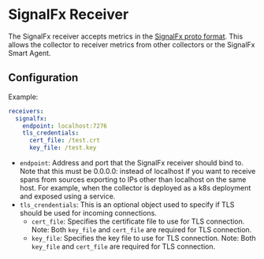 # SignalFx Receiver 

The SignalFx receiver accepts metrics in the [SignalFx proto format](https://github.com/signalfx/com_signalfx_metrics_protobuf).
This allows the collector to receiver metrics from other collectors or the 
SignalFx Smart Agent.

## Configuration

Example:

```yaml
receivers:
  signalfx:
    endpoint: localhost:7276
    tls_credentials:
      cert_file: /test.crt
      key_file: /test.key
```

* `endpoint`: Address and port that the SignalFx receiver should bind to. Note that this must be 0.0.0.0:<port> instead of localhost if you want to receive spans from sources exporting to IPs other than localhost on the same host. For example, when the collector is deployed as a k8s deployment and exposed using a service.
* `tls_crendentials`: This is an optional object used to specify if TLS should be used for incoming connections.
    * `cert_file`: Specifies the certificate file to use for TLS connection.  Note: Both `key_file` and `cert_file` are required for TLS connection.
    * `key_file`: Specifies the key file to use for TLS connection. Note: Both `key_file` and `cert_file` are required for TLS connection.
